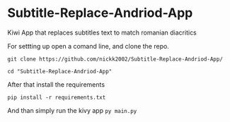 # Subtitle-Replace-Andriod-App
Kiwi App that replaces subtitles text to match romanian diacritics

For settting up open a comand line, and clone the repo.

`git clone https://github.com/nickk2002/Subtitle-Replace-Andriod-App/`

`cd "Subtitle-Replace-Andriod-App"`

After that install the requirements 

`pip install -r requirements.txt`

And than simply run the kivy app
`py main.py` 




